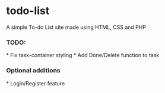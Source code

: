 # todo-list

A simple To-do List site made using HTML, CSS and PHP

<h3>TODO: </h3>
* Fix task-container styling
* Add Done/Delete function to task

<h3> Optional additions </h3>
* Login/Register feature


